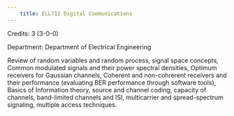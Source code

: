 ```yaml
---
    title: ELL712 Digital Communications
---
```

Credits: 3 (3-0-0)

Department: Department of Electrical Engineering

Review of random variables and random process, signal space concepts, Common modulated signals and their power spectral densities, Optimum receivers for Gaussian channels, Coherent and non-cohrerent receivers and their performance (evaluating BER performance through software tools), Basics of Information theory, source and channel coding, capacity of channels, band-limited channels and ISI, multicarrier and spread-spectrum signaling, multiple access techniques.